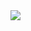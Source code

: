 <img src="[https://github.com/ScanEat-team/.github/blob/dba92d5ef3f15e933a3f2482365fdc698b8012c9/assets/Google%20cloud%20Architeture.png](https://github.com/ScanEat-team/.github/blob/dba92d5ef3f15e933a3f2482365fdc698b8012c9/assets/Group%2054.png)">
